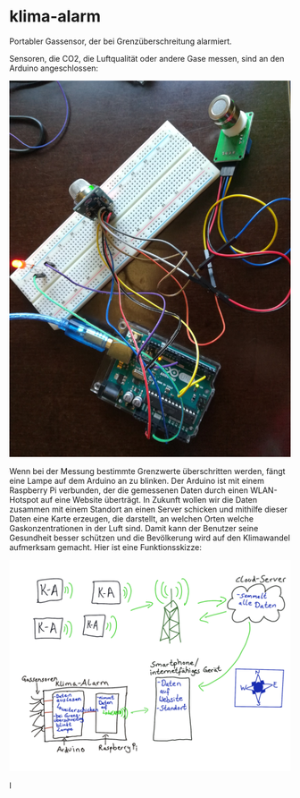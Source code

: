 # klima-alarm
Portabler Gassensor, der bei Grenzüberschreitung alarmiert.

Sensoren, die CO2, die Luftqualität oder andere Gase messen, sind an den Arduino angeschlossen: 

![Aufbau](docs/aufbau.jpg)

Wenn bei der Messung bestimmte Grenzwerte überschritten werden, fängt eine Lampe auf dem Arduino an zu blinken.
Der Arduino ist mit einem Raspberry Pi verbunden, der die gemessenen Daten durch einen WLAN-Hotspot auf eine Website überträgt. 
In Zukunft wollen wir die Daten zusammen mit einem Standort an einen Server schicken und mithilfe dieser Daten eine Karte erzeugen, die darstellt, an welchen Orten welche Gaskonzentrationen in der Luft sind. Damit kann der Benutzer seine Gesundheit besser schützen und die Bevölkerung wird auf den Klimawandel aufmerksam gemacht.
Hier ist eine Funktionsskizze:

![Funktionsskizze](docs/funktionsskizze)

l

